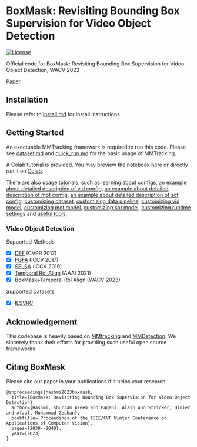 # BoxMask: Revisiting Bounding Box Supervision for Video Object Detection
[![License](https://img.shields.io/badge/license-Apache-blue.svg)](LICENSE)

Official code for BoxMask: Revisiting Bounding Box Supervision for Video Object Detection, WACV 2023

[Paper](https://arxiv.org/pdf/2210.06008.pdf)

## Installation

Please refer to [install.md](docs/en/install.md) for install instructions.

## Getting Started

An exectuable MMTracking framework is required to run this code.
Please see [dataset.md](docs/en/dataset.md) and [quick_run.md](docs/en/quick_run.md) for the basic usage of MMTracking.

A Colab tutorial is provided. You may preview the notebook [here](./demo/MMTracking_Tutorial.ipynb) or directly run it on [Colab](https://colab.research.google.com/github/open-mmlab/mmtracking/blob/master/demo/MMTracking_Tutorial.ipynb).

There are also usage [tutorials](docs/en/tutorials/), such as [learning about configs](docs/en/tutorials/config.md), [an example about detailed description of vid config](docs/en/tutorials/config_vid.md), [an example about detailed description of mot config](docs/en/tutorials/config_mot.md), [an example about detailed description of sot config](docs/en/tutorials/config_sot.md), [customizing dataset](docs/en/tutorials/customize_dataset.md), [customizing data pipeline](docs/en/tutorials/customize_data_pipeline.md), [customizing vid model](docs/en/tutorials/customize_vid_model.md), [customizing mot model](docs/en/tutorials/customize_mot_model.md), [customizing sot model](docs/en/tutorials/customize_sot_model.md), [customizing runtime settings](docs/en/tutorials/customize_runtime.md) and [useful tools](docs/en/useful_tools_scripts.md).

### Video Object Detection

Supported Methods

- [x] [DFF](configs/vid/dff) (CVPR 2017)
- [x] [FGFA](configs/vid/fgfa) (ICCV 2017)
- [x] [SELSA](configs/vid/selsa) (ICCV 2019)
- [x] [Temporal RoI Align](configs/vid/temporal_roi_align) (AAAI 2021)
- [x] [BoxMask+Temporal RoI Align](configs/vid/temporal_roi_align/) (WACV 2023)

Supported Datasets

- [x] [ILSVRC](http://image-net.org/challenges/LSVRC/2017/)

## Acknowledgement
This codebase is heavily based on [MMtracking](https://github.com/open-mmlab/mmtracking) and [MMDetection](https://github.com/open-mmlab/mmdetection). We sincerely thank their efforts for providing such useful open source frameworks

## Citing BoxMask
Please cite our paper in your publications if it helps your research:
```
@inproceedings{hashmi2023boxmask,
  title={BoxMask: Revisiting Bounding Box Supervision for Video Object Detection},
  author={Hashmi, Khurram Azeem and Pagani, Alain and Stricker, Didier and Afzal, Muhammad Zeshan},
  booktitle={Proceedings of the IEEE/CVF Winter Conference on Applications of Computer Vision},
  pages={2030--2040},
  year={2023}
}
```
